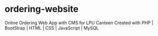 # ordering-website
Online Ordering Web App with CMS for LPU Canteen
Created with PHP | BootStrap | HTML | CSS | JavaScript | MySQL
